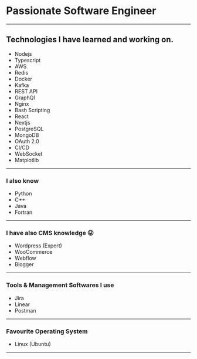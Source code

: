 # Passionate Software Engineer

---
## Technologies I have learned and working on.
- Nodejs
- Typescript
- AWS
- Redis
- Docker
- Kafka
- REST API
- GraphQl
- Nginx
- Bash Scripting
- React
- Nextjs
- PostgreSQL
- MongoDB
- OAuth 2.0
- CI/CD
- WebSocket
- Matplotlib
---
### I also know
- Python
- C++
- Java
- Fortran
---
### I have also CMS knowledge 😜
- Wordpress (Expert)
- WooCommerce
- Webflow
- Blogger
---
### Tools & Management Softwares I use
- Jira
- Linear
- Postman
---
### Favourite Operating System
- Linux (Ubuntu)
---
